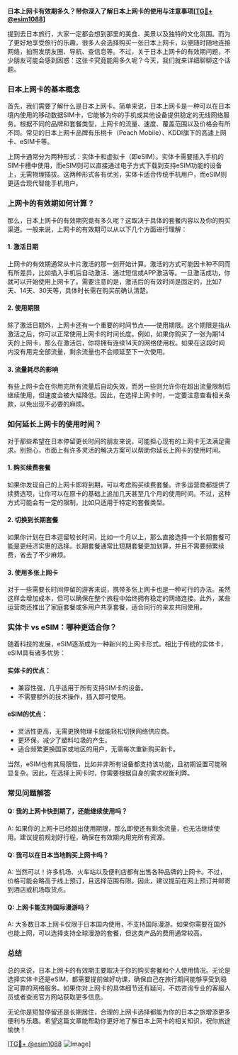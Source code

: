 **日本上网卡有效期多久？带你深入了解日本上网卡的使用与注意事项[[TG💪+ @esim1088](https://t.me/s/esim1088)]**

提到去日本旅行，大家一定都会想到那里的美食、美景以及独特的文化氛围。而为了更好地享受旅行的乐趣，很多人会选择购买一张日本上网卡，以便随时随地连接网络，拍照发朋友圈、导航、查信息等。不过，关于日本上网卡的有效期问题，不少朋友可能会感到困惑：这张卡究竟能用多久呢？今天，我们就来详细聊聊这个话题。

### 日本上网卡的基本概念

首先，我们需要了解什么是日本上网卡。简单来说，日本上网卡是一种可以在日本境内使用的移动数据SIM卡，它能够为你的手机或其他设备提供稳定的无线网络服务。根据不同的品牌和套餐类型，上网卡的流量、速度、覆盖范围以及价格会有所不同。常见的日本上网卡品牌有乐桃卡（Peach Mobile）、KDDI旗下的高速上网卡、eSIM卡等。

上网卡通常分为两种形式：实体卡和虚拟卡（即eSIM）。实体卡需要插入手机的SIM卡槽中使用，而eSIM则可以直接通过电子方式下载到支持eSIM功能的设备上，无需物理插拔。这两种形式各有优劣，实体卡适合传统手机用户，而eSIM则更适合现代智能手机用户。

### 上网卡的有效期如何计算？

那么，日本上网卡的有效期究竟有多久呢？这取决于具体的套餐内容以及你的购买渠道。一般来说，上网卡的有效期可以从以下几个方面进行理解：

#### 1. **激活日期**
上网卡的有效期通常从卡片激活的那一刻开始计算。激活的方式可能因卡种不同而有所差异，比如插入手机后自动激活、通过短信或APP激活等。一旦激活成功，你就可以开始使用上网卡了。需要注意的是，激活后的有效时间是固定的，比如7天、14天、30天等，具体时长需在购买前确认清楚。

#### 2. **使用期限**
除了激活日期外，上网卡还有一个重要的时间节点——使用期限。这个期限是指从激活之后，你可以正常使用上网卡的时间长度。例如，如果你购买了一张为期14天的上网卡，那么在激活后，你将拥有连续14天的网络使用权。如果在这段时间内没有用完全部流量，剩余流量也不会顺延至下一次使用。

#### 3. **流量耗尽的影响**
有些上网卡会在你用完所有流量后自动失效，而另一些则允许你在超出流量限制后继续使用，但速度会被大幅降低。因此，在选择上网卡时，一定要注意查看相关条款，以免出现不必要的麻烦。

### 如何延长上网卡的使用时间？

对于那些希望在日本停留更长时间的朋友来说，可能担心现有的上网卡无法满足需求。别担心，市面上有许多灵活的解决方案可以帮助你延长上网卡的使用时间。

#### 1. **购买续费套餐**
如果你发现自己的上网卡即将到期，可以考虑购买续费套餐。许多运营商都提供了续费选项，让你可以在原卡的基础上追加几天甚至几个月的使用时间。不过，这种方式可能会有一定的限制，比如只适用于特定的套餐类型。

#### 2. **切换到长期套餐**
如果你计划在日本逗留较长时间，比如一个月以上，那么直接选择一个长期套餐可能是更经济实惠的选择。长期套餐通常比短期套餐更加划算，并且不需要频繁续费，省去了不少麻烦。

#### 3. **使用多张上网卡**
对于一些需要长时间停留的游客来说，携带多张上网卡也是一种可行的办法。虽然这样会增加成本，但可以确保在整个旅程中始终拥有稳定的网络连接。此外，某些运营商还推出了家庭套餐或多用户共享套餐，适合同行的亲友共同使用。

### 实体卡 vs eSIM：哪种更适合你？

随着科技的发展，eSIM逐渐成为一种新兴的上网卡形式。相比于传统的实体卡，eSIM具有诸多优势：

#### 实体卡的优点：
- 兼容性强，几乎适用于所有支持SIM卡的设备。
- 不需要额外的技术操作，插入即可使用。

#### eSIM的优点：
- 灵活性更高，无需更换物理卡就能轻松切换网络供应商。
- 更环保，减少了塑料垃圾的产生。
- 适合频繁更换国家或地区的用户，无需每次重新购买新卡。

当然，eSIM也有其局限性，比如并非所有设备都支持该功能，且初期设置可能稍显复杂。因此，在选择上网卡时，你需要根据自身的需求权衡利弊。

### 常见问题解答

#### Q: 我的上网卡快到期了，还能继续使用吗？
A: 如果你的上网卡已经超出使用期限，那么即使还有剩余流量，也无法继续使用。建议提前规划好行程，确保在有效期内用完所有资源。

#### Q: 我可以在日本当地购买上网卡吗？
A: 当然可以！许多机场、火车站以及便利店都有出售各种品牌的上网卡。不过，价格可能会略高于线上预订，且选择范围有限。因此，建议提前在网上预订并邮寄到酒店或机场取货点。

#### Q: 上网卡能支持国际漫游吗？
A: 大多数日本上网卡仅限于日本国内使用，不支持国际漫游。如果你需要在国外也能上网，可以选择支持全球漫游的套餐，但这类产品的费用通常较高。

### 总结

总的来说，日本上网卡的有效期主要取决于你的购买套餐和个人使用情况。无论是选择实体卡还是eSIM，都需要提前做好功课，确保自己在旅行期间能够享受到稳定可靠的网络服务。如果你对上网卡的具体细节还有疑问，不妨咨询专业的客服人员或者查阅官方网站获取更多信息。

无论你是短暂停留还是长期居住，合理的上网卡选择都能为你的日本之旅增添更多便利与乐趣。希望这篇文章能帮助你更好地了解日本上网卡的相关知识，祝你旅途愉快！

[[TG💪+ @esim1088](https://t.me/s/esim1088) ![Image](https://i.postimg.cc/4NQfJmqS/Snipaste-2025-05-13-00-14-12.png)]